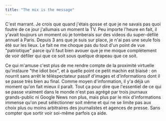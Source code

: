 ```yaml
---
title: "The mix is the message"
---
```


C'est marrant. Je crois que quand j'étais gosse et que je ne savais pas quoi
foutre de ce jour j'allumais un moment la TV. Peu importe l'heure en fait, il
y'avait toujours un moment où je tomberais sur des videos du super-défilé
annuel à Paris. Depuis 3 ans que je suis sur place, je n'ai pas une seule fois
été sur les lieux. Le fait ne me choque pas du tout d'un point de vue
"patriotique" parce qu'il faut bien avouer que je me moque complètement de
voir défiler qui que ce soit sous quelque drapeau que ce soit.

Ce qui m'amuse c'est plus de me rendre compte de la proximité virtuelle
qu'instaure "the idiot box", et à quelle point ce petit machin est biaisé : on
nourrit sans arrêt le téléspectateur passif d'images et d'informations dont il
se passe très bien au final. Comme moyen d'information, il y'a déjà un moment
qu'on fait mieux il paraît. Tout ça pour dire que l'essentiel de ce qui se
passe vraiment dans le monde n'est pas agrégé par trois journaux grands-public
ni Google News non plus, mais plus par le mix d'informations immense qu'on
peut séléctionner soit même et qui ne se limite pas aux choix plus ou moins
arbitraires des journalistes et agences de presse. Sans compter que sortir
voir soi-même parfois ça aide.

